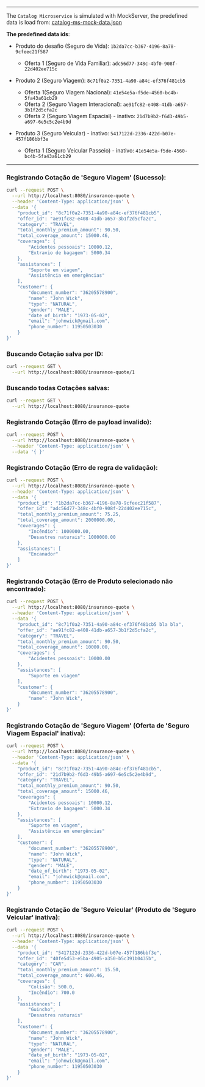 ___

The `Catalog Microservice` is simulated with MockServer, the predefined data is load from: [catalog-ms-mock-data.json](https://github.com/rkuroki/insurance-quote-ms/blob/main/catalog-ms-mockserver/catalog-ms-mock-data.json)

**The predefined data ids**:

- Produto do desafio (Seguro de Vida): `1b2da7cc-b367-4196-8a78-9cfeec21f587`
    - Oferta 1 (Seguro de Vida Familiar): `adc56d77-348c-4bf0-908f-22d402ee715c`

- Produto 2 (Seguro Viagem): `8c71f0a2-7351-4a90-a84c-ef376f481cb5`
    - Oferta 1(Seguro Viagem Nacional): `41e54e5a-f5de-4560-bc4b-5fa43a61cb29`
    - Oferta 2 (Seguro Viagem Interacional): `ae91fc82-e408-41db-a657-3b1f2d5cfa2c`
    - Oferta 2 (Seguro Viagem Espacial) - inativo: `21d7b9b2-f6d3-49b5-a697-6e5c5c2e4b9d`

- Produto 3 (Seguro Veicular) - inativo: `5417122d-2336-422d-b07e-457f186bbf3e`
    - Oferta 1 (Seguro Veicular Passeio) - inativo: `41e54e5a-f5de-4560-bc4b-5fa43a61cb29`

___

### Registrando Cotação de 'Seguro Viagem' (Sucesso):

``` bash
curl --request POST \
  --url http://localhost:8080/insurance-quote \
  --header 'Content-Type: application/json' \
  --data '{
	"product_id": "8c71f0a2-7351-4a90-a84c-ef376f481cb5",
	"offer_id": "ae91fc82-e408-41db-a657-3b1f2d5cfa2c",
	"category": "TRAVEL",
	"total_monthly_premium_amount": 90.50,
	"total_coverage_amount": 15000.46,
	"coverages": {
		"Acidentes pessoais": 10000.12,
		"Extravio de bagagem": 5000.34
	},
	"assistances": [
		"Suporte em viagem",
		"Assistência em emergências"
	],
	"customer": {
		"document_number": "36205578900",
		"name": "John Wick",
		"type": "NATURAL",
		"gender": "MALE",
		"date_of_birth": "1973-05-02",
		"email": "johnwick@gmail.com",
		"phone_number": 11950503030
	}
}'
```

### Buscando Cotação salva por ID:

``` bash
curl --request GET \
  --url http://localhost:8080/insurance-quote/1
```

### Buscando todas Cotações salvas:

``` bash
curl --request GET \
  --url http://localhost:8080/insurance-quote
```

### Registrando Cotação (Erro de payload invalido):

``` bash
curl --request POST \
  --url http://localhost:8080/insurance-quote \
  --header 'Content-Type: application/json' \
  --data '{ }'
```

### Registrando Cotação (Erro de regra de validação):

``` bash
curl --request POST \
  --url http://localhost:8080/insurance-quote \
  --header 'Content-Type: application/json' \
  --data '{
	"product_id": "1b2da7cc-b367-4196-8a78-9cfeec21f587",
	"offer_id": "adc56d77-348c-4bf0-908f-22d402ee715c",
	"total_monthly_premium_amount": 75.25,
	"total_coverage_amount": 2000000.00,
	"coverages": {
		"Incêndio": 1000000.00,
		"Desastres naturais": 1000000.00
	},
	"assistances": [
		"Encanador"
	]
}'
```

### Registrando Cotação (Erro de Produto selecionado não encontrado):

``` bash
curl --request POST \
  --url http://localhost:8080/insurance-quote \
  --header 'Content-Type: application/json' \
  --data '{
	"product_id": "8c71f0a2-7351-4a90-a84c-ef376f481cb5 bla bla",
	"offer_id": "ae91fc82-e408-41db-a657-3b1f2d5cfa2c",
	"category": "TRAVEL",
	"total_monthly_premium_amount": 90.50,
	"total_coverage_amount": 10000.00,
	"coverages": {
		"Acidentes pessoais": 10000.00
	},
	"assistances": [
		"Suporte em viagem"
	],
	"customer": {
		"document_number": "36205578900",
		"name": "John Wick",
	}
}'
```

### Registrando Cotação de 'Seguro Viagem' (Oferta de 'Seguro Viagem Espacial' inativa):

``` bash
curl --request POST \
  --url http://localhost:8080/insurance-quote \
  --header 'Content-Type: application/json' \
  --data '{
	"product_id": "8c71f0a2-7351-4a90-a84c-ef376f481cb5",
	"offer_id": "21d7b9b2-f6d3-49b5-a697-6e5c5c2e4b9d",
	"category": "TRAVEL",
	"total_monthly_premium_amount": 90.50,
	"total_coverage_amount": 15000.46,
	"coverages": {
		"Acidentes pessoais": 10000.12,
		"Extravio de bagagem": 5000.34
	},
	"assistances": [
		"Suporte em viagem",
		"Assistência em emergências"
	],
	"customer": {
		"document_number": "36205578900",
		"name": "John Wick",
		"type": "NATURAL",
		"gender": "MALE",
		"date_of_birth": "1973-05-02",
		"email": "johnwick@gmail.com",
		"phone_number": 11950503030
	}
}'
```

### Registrando Cotação de 'Seguro Veicular' (Produto de 'Seguro Veicular' inativa):

``` bash
curl --request POST \
  --url http://localhost:8080/insurance-quote \
  --header 'Content-Type: application/json' \
  --data '{
	"product_id": "5417122d-2336-422d-b07e-457f186bbf3e",
	"offer_id": "40fe5d53-e5ba-4905-a350-b5c391b0435b",
	"category": "CAR",
	"total_monthly_premium_amount": 15.50,
	"total_coverage_amount": 600.46,
	"coverages": {
		"Colisão": 500.0,
		"Incêndio": 700.0
	},
	"assistances": [
		"Guincho",
		"Desastres naturais"
	],
	"customer": {
		"document_number": "36205578900",
		"name": "John Wick",
		"type": "NATURAL",
		"gender": "MALE",
		"date_of_birth": "1973-05-02",
		"email": "johnwick@gmail.com",
		"phone_number": 11950503030
	}
}'
```



